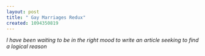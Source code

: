 ```yaml
--- 
layout: post
title: " Gay Marriages Redux"
created: 1094350819
---
```

<i> I have been waiting to be in the right mood to write an article seeking to find a logical reason </i>
